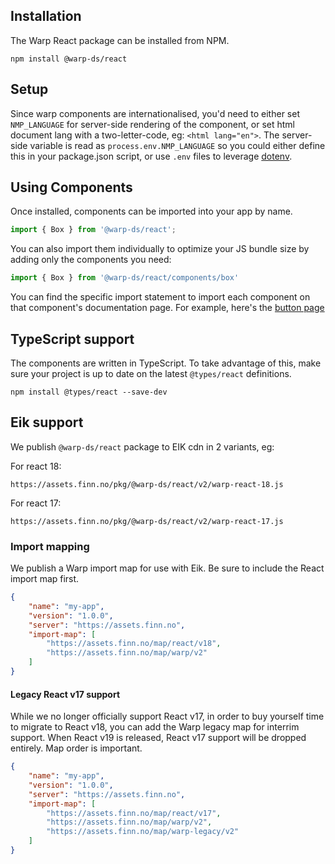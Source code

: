 ## Installation

The Warp React package can be installed from NPM.

```shell
npm install @warp-ds/react
```

## Setup

Since warp components are internationalised, you'd need to either set `NMP_LANGUAGE` for server-side rendering of the component, or set html document lang with a two-letter-code, eg: `<html lang="en">`. The server-side variable is read as `process.env.NMP_LANGUAGE` so you could either define this in your package.json script, or use `.env` files to leverage [dotenv](https://github.com/motdotla/dotenv).

## Using Components

Once installed, components can be imported into your app by name.

```js
import { Box } from '@warp-ds/react';
```

You can also import them individually to optimize your JS bundle size by adding only the components you need:
```js
import { Box } from '@warp-ds/react/components/box'

```

You can find the specific import statement to import each component on that
component's documentation page. For example, here's the [button page](/components/button/)


## TypeScript support

The components are written in TypeScript. To take advantage of this, make sure
your project is up to date on the latest `@types/react` definitions.

```shell
npm install @types/react --save-dev
```

## Eik support
We publish `@warp-ds/react` package to EIK cdn in 2 variants, eg:

For react 18:
```
https://assets.finn.no/pkg/@warp-ds/react/v2/warp-react-18.js
```
For react 17:
```
https://assets.finn.no/pkg/@warp-ds/react/v2/warp-react-17.js
```

### Import mapping

We publish a Warp import map for use with Eik. Be sure to include the React import map first.

```json
{
	"name": "my-app",
	"version": "1.0.0",
	"server": "https://assets.finn.no",
	"import-map": [
		"https://assets.finn.no/map/react/v18",
		"https://assets.finn.no/map/warp/v2"
	]
}
```

#### Legacy React v17 support

While we no longer officially support React v17, in order to buy yourself time to migrate to React v18, you can add the Warp legacy map for interrim support.
When React v19 is released, React v17 support will be dropped entirely.
Map order is important.

```json
{
	"name": "my-app",
	"version": "1.0.0",
	"server": "https://assets.finn.no",
	"import-map": [
		"https://assets.finn.no/map/react/v17",
		"https://assets.finn.no/map/warp/v2",
		"https://assets.finn.no/map/warp-legacy/v2"
	]
}
```